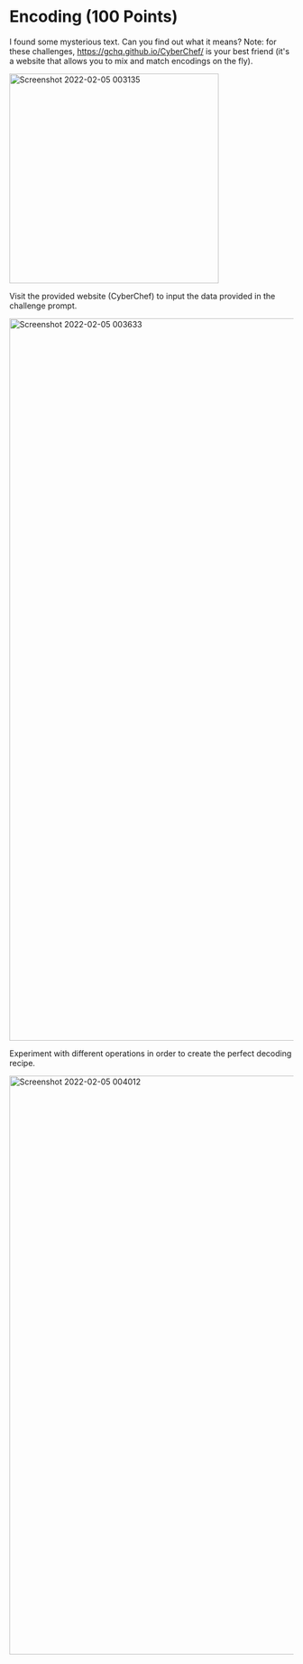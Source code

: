 # Encoding (100 Points)
I found some mysterious text. Can you find out what it means? Note: for these challenges, https://gchq.github.io/CyberChef/ is your best friend (it's a website that allows you to mix and match encodings on the fly).

<img width="371" alt="Screenshot 2022-02-05 003135" src="https://user-images.githubusercontent.com/99063625/152631455-6dba1dc9-8c8e-442d-ac75-15c2b405244e.png">

Visit the provided website (CyberChef) to input the data provided in the challenge prompt.

<img width="1278" alt="Screenshot 2022-02-05 003633" src="https://user-images.githubusercontent.com/99063625/152631588-6219fcd7-5b94-45e0-8cf9-a58de89c879a.png">

Experiment with different operations in order to create the perfect decoding recipe.

<img width="1024" alt="Screenshot 2022-02-05 004012" src="https://user-images.githubusercontent.com/99063625/152631710-5a14b0fe-e89e-4e11-9709-d1956f4af86a.png">
